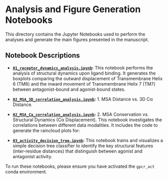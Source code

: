 # Analysis and Figure Generation Notebooks

This directory contains the Jupyter Notebooks used to perform the analyses and generate the main figures presented in the manuscript.

## Notebook Descriptions

-   **[`01_receptor_dynamics_analysis.ipynb`](01_receptor_dynamics_analysis.ipynb):**
    This notebook performs the analysis of structural dynamics upon ligand binding. It generates the boxplots comparing the outward displacement of Transmembrane Helix 6 (TM6) and the inward movement of Transmembrane Helix 7 (TM7) between antagonist-bound and agonist-bound states.

-   **[`02_MSA_3D_correlation_analysis.ipynb`](02_MSA_3D_correlation_analysis.ipynb):** 1.  MSA Distance vs. 3D Cα Distance.
-   **[`02_MSA_Ca_correlation_analysis.ipynb`](02_MSA_Ca_correlation_analysis.ipynb):** 2.  MSA Conservation vs. Structural Dynamics (Cα Displacement).
    This notebook investigates the correlations between different data modalities. It includes the code to generate the raincloud plots for:       

-   **[`03_activity_decision_tree.ipynb`](03_activity_decision_tree.ipynb):**
    This notebook trains and visualizes a simple decision tree classifier to identify the key structural features (inter-residue distances) that distinguish between agonist and antagonist activity.


To run these notebooks, please ensure you have activated the `gpcr_act` conda environment.
